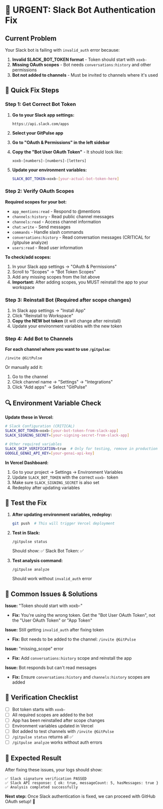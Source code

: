 # 🚨 URGENT: Slack Bot Authentication Fix

## Current Problem
Your Slack bot is failing with `invalid_auth` error because:

1. **Invalid SLACK_BOT_TOKEN format** - Token should start with `xoxb-`
2. **Missing OAuth scopes** - Bot needs `conversations:history` and other permissions
3. **Bot not added to channels** - Must be invited to channels where it's used

## 🔧 Quick Fix Steps

### Step 1: Get Correct Bot Token

1. **Go to your Slack app settings:**
   ```
   https://api.slack.com/apps
   ```

2. **Select your GitPulse app**

3. **Go to "OAuth & Permissions" in the left sidebar**

4. **Copy the "Bot User OAuth Token"** - It should look like:
   ```
   xoxb-[numbers]-[numbers]-[letters]
   ```

5. **Update your environment variables:**
   ```bash
   SLACK_BOT_TOKEN=xoxb-[your-actual-bot-token-here]
   ```

### Step 2: Verify OAuth Scopes

**Required scopes for your bot:**
- `app_mentions:read` - Respond to @mentions
- `channels:history` - Read public channel messages
- `channels:read` - Access channel information
- `chat:write` - Send messages
- `commands` - Handle slash commands
- `conversations:history` - Read conversation messages (CRITICAL for /gitpulse analyze)
- `users:read` - Read user information

**To check/add scopes:**
1. In your Slack app settings → "OAuth & Permissions"
2. Scroll to "Scopes" → "Bot Token Scopes"
3. Add any missing scopes from the list above
4. **Important:** After adding scopes, you MUST reinstall the app to your workspace

### Step 3: Reinstall Bot (Required after scope changes)

1. In Slack app settings → "Install App"
2. Click "Reinstall to Workspace"
3. **Copy the NEW bot token** (it will change after reinstall)
4. Update your environment variables with the new token

### Step 4: Add Bot to Channels

**For each channel where you want to use `/gitpulse`:**
```
/invite @GitPulse
```

Or manually add it:
1. Go to the channel
2. Click channel name → "Settings" → "Integrations"
3. Click "Add apps" → Select "GitPulse"

## 🔍 Environment Variable Check

**Update these in Vercel:**

```bash
# Slack Configuration (CRITICAL)
SLACK_BOT_TOKEN=xoxb-[your-bot-token-from-slack-app]
SLACK_SIGNING_SECRET=[your-signing-secret-from-slack-app]

# Other required variables
SLACK_SKIP_VERIFICATION=true  # Only for testing, remove in production
GOOGLE_GENAI_API_KEY=[your-genai-api-key]
```

**In Vercel Dashboard:**
1. Go to your project → Settings → Environment Variables
2. Update `SLACK_BOT_TOKEN` with the correct `xoxb-` token
3. Make sure `SLACK_SIGNING_SECRET` is also set
4. Redeploy after updating variables

## 🧪 Test the Fix

1. **After updating environment variables, redeploy:**
   ```bash
   git push  # This will trigger Vercel deployment
   ```

2. **Test in Slack:**
   ```
   /gitpulse status
   ```
   Should show: ✅ Slack Bot Token: ✅

3. **Test analysis command:**
   ```
   /gitpulse analyze
   ```
   Should work without `invalid_auth` error

## 🚨 Common Issues & Solutions

**Issue:** "Token should start with xoxb-"
- **Fix:** You're using the wrong token. Get the "Bot User OAuth Token", not the "User OAuth Token" or "App Token"

**Issue:** Still getting `invalid_auth` after fixing token
- **Fix:** Bot needs to be added to the channel: `/invite @GitPulse`

**Issue:** "missing_scope" error
- **Fix:** Add `conversations:history` scope and reinstall the app

**Issue:** Bot responds but can't read messages
- **Fix:** Ensure `conversations:history` and `channels:history` scopes are added

## 📝 Verification Checklist

- [ ] Bot token starts with `xoxb-`
- [ ] All required scopes are added to the bot
- [ ] App has been reinstalled after scope changes
- [ ] Environment variables updated in Vercel
- [ ] Bot added to test channels with `/invite @GitPulse`
- [ ] `/gitpulse status` returns all ✅
- [ ] `/gitpulse analyze` works without auth errors

## 🎯 Expected Result

After fixing these issues, your logs should show:
```
✅ Slack signature verification PASSED
✅ Slack API response: { ok: true, messageCount: 5, hasMessages: true }
✅ Analysis completed successfully
```

**Next step:** Once Slack authentication is fixed, we can proceed with GitHub OAuth setup! 🚀